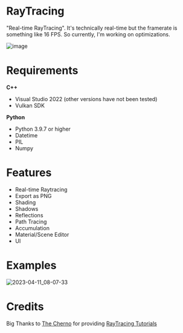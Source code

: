 # RayTracing

"Real-time RayTracing". It's technically real-time but the framerate is something like 16 FPS. So currently, I'm working on optimizations. 

![image](https://user-images.githubusercontent.com/123858154/231154761-a05ad542-2cb7-494a-874e-8cc3472940e6.png)


# Requirements
**C++**
- Visual Studio 2022 (other versions have not been tested)
- Vulkan SDK

**Python**
- Python 3.9.7 or higher
- Datetime
- PIL
- Numpy

# Features
- Real-time Raytracing
- Export as PNG
- Shading
- Shadows
- Reflections
- Path Tracing
- Accumulation
- Material/Scene Editor
- UI

# Examples
![2023-04-11_08-07-33](https://user-images.githubusercontent.com/123858154/231158230-e1971c1b-00ba-48c3-9c89-99461ee7bc43.png)


# Credits
Big Thanks to [The Cherno](https://www.youtube.com/@TheCherno) for providing [RayTracing Tutorials](https://www.youtube.com/watch?v=gfW1Fhd9u9Q&list=PLlrATfBNZ98edc5GshdBtREv5asFW3yXl)